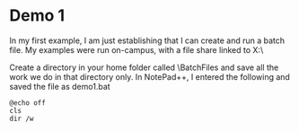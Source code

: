 # Demo 1

In my first example, I am just establishing that I can create and run a batch file. My examples were run on-campus, with a file share linked to X:\\

Create a directory in your home folder called \BatchFiles and save all the work we do in that directory only. In NotePad++, I entered the following and saved the file as demo1.bat

```
@echo off
cls
dir /w
```

<figure><img src="https://www.gitbook.com/cdn-cgi/image/dpr=2,width=760,onerror=redirect,format=auto/https%3A%2F%2Fcontent.gitbook.com%2Fcontent%2FlMaoRlx9Xkw6lfxweTIh%2Fblobs%2FprTCPOkdUQ9aA2Mhim6V%2Fimage.png" alt=""><figcaption></figcaption></figure>
